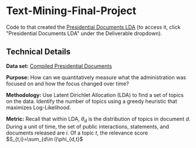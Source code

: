 # Text-Mining-Final-Project

Code to that created the [Presidential Documents LDA](chetanmishra.com) (to access it, click "Presidential Documents LDA" under the Deliverable dropdown).

## Technical Details

**Data set:** [Compiled Presidential Documents](http://www.gpo.gov/fdsys/browse/collection.action?collectionCode=CPD)

**Purpose:** How can we quantitatively measure what the administration was focused on and how the focus changed over time?

**Methodology:** Use Latent Dirichlet Allocation (LDA) to find a set of topics on the data. Identify the number of topics using a greedy heuristic that maximizes Log-Likelihood.

**Metric:** Recall that within LDA, $\theta_d$ is the distribution of topics in document $d$. During a unit of time, the set of public interactions, statements, and documents released are $i$. Of a topic $t$, the relevance score $S_{t,i}=\sum_{d\in i)\phi_{d,t}$

